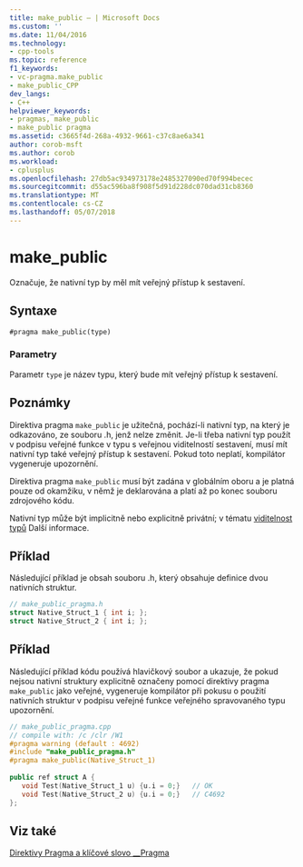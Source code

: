 ```yaml
---
title: make_public – | Microsoft Docs
ms.custom: ''
ms.date: 11/04/2016
ms.technology:
- cpp-tools
ms.topic: reference
f1_keywords:
- vc-pragma.make_public
- make_public_CPP
dev_langs:
- C++
helpviewer_keywords:
- pragmas, make_public
- make_public pragma
ms.assetid: c3665f4d-268a-4932-9661-c37c8ae6a341
author: corob-msft
ms.author: corob
ms.workload:
- cplusplus
ms.openlocfilehash: 27db5ac934973178e2485327090ed70f994becec
ms.sourcegitcommit: d55ac596ba8f908f5d91d228dc070dad31cb8360
ms.translationtype: MT
ms.contentlocale: cs-CZ
ms.lasthandoff: 05/07/2018
---
```

# <a name="makepublic"></a>make_public
Označuje, že nativní typ by měl mít veřejný přístup k sestavení.  
  
## <a name="syntax"></a>Syntaxe  
  
```  
#pragma make_public(type)  
```  
  
### <a name="parameters"></a>Parametry  
 Parametr `type` je název typu, který bude mít veřejný přístup k sestavení.  
  
## <a name="remarks"></a>Poznámky  
Direktiva pragma `make_public` je užitečná, pochází-li nativní typ, na který je odkazováno, ze souboru .h, jenž nelze změnit. Je-li třeba nativní typ použít v podpisu veřejné funkce v typu s veřejnou viditelností sestavení, musí mít nativní typ také veřejný přístup k sestavení. Pokud toto neplatí, kompilátor vygeneruje upozornění.  
  
Direktiva pragma `make_public` musí být zadána v globálním oboru a je platná pouze od okamžiku, v němž je deklarována a platí až po konec souboru zdrojového kódu.  
  
Nativní typ může být implicitně nebo explicitně privátní; v tématu [viditelnost typů](../dotnet/how-to-define-and-consume-classes-and-structs-cpp-cli.md#BKMK_Type_visibility) Další informace.  
  
## <a name="example"></a>Příklad  
Následující příklad je obsah souboru .h, který obsahuje definice dvou nativních struktur.  
  
```cpp  
// make_public_pragma.h  
struct Native_Struct_1 { int i; };  
struct Native_Struct_2 { int i; };  
```  
  
## <a name="example"></a>Příklad  
Následující příklad kódu používá hlavičkový soubor a ukazuje, že pokud nejsou nativní struktury explicitně označeny pomocí direktivy pragma `make_public` jako veřejné, vygeneruje kompilátor při pokusu o použití nativních struktur v podpisu veřejné funkce veřejného spravovaného typu upozornění.  
  
```cpp  
// make_public_pragma.cpp  
// compile with: /c /clr /W1  
#pragma warning (default : 4692)  
#include "make_public_pragma.h"  
#pragma make_public(Native_Struct_1)  
  
public ref struct A {  
   void Test(Native_Struct_1 u) {u.i = 0;}   // OK  
   void Test(Native_Struct_2 u) {u.i = 0;}   // C4692  
};  
```  
  
## <a name="see-also"></a>Viz také  
[Direktivy Pragma a klíčové slovo __Pragma](../preprocessor/pragma-directives-and-the-pragma-keyword.md)